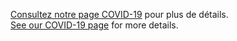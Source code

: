 [Consultez notre page COVID-19](/covid-19-fr) pour plus de détails. <br> [See our COVID-19 page](/covid-19) for more details.
